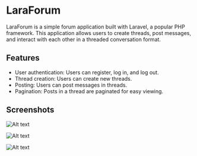 # LaraForum

LaraForum is a simple forum application built with Laravel, a popular PHP framework. This application allows users to create threads, post messages, and interact with each other in a threaded conversation format.

## Features

-   User authentication: Users can register, log in, and log out.
-   Thread creation: Users can create new threads.
-   Posting: Users can post messages in threads.
-   Pagination: Posts in a thread are paginated for easy viewing.

## Screenshots

![Alt text](https://github.com/Stempnio/laraforum/assets/37037163/2c25a646-6db5-4c8e-a034-ca5bd5b4bf88 "App screenshot 1")

![Alt text](https://github.com/Stempnio/laraforum/assets/37037163/c1dc39f3-606c-41b2-9c23-ea302a39bfdb "App screenshot 2")

![Alt text](https://github.com/Stempnio/laraforum/assets/37037163/ec45ba91-72c7-4cc8-a8c0-cac191f789a7 "App screenshot 3")
